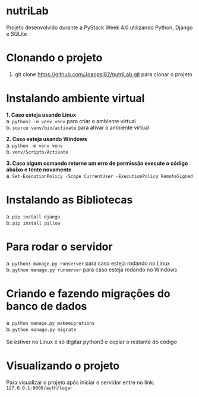 # nutriLab
Projeto desenvolvido durante a PyStack Week 4.0 utilizando Python, Django e SQLite

# Clonando o projeto
1. git clone https://github.com/Joaopsl82/nutriLab.git para clonar o projeto

# Instalando ambiente virtual
<strong> 1. Caso esteja usando Linux </strong> <br>
  a. `python3 -m venv venv` para criar o ambiente virtual <br>
  b. `source venv/bin/activate` para ativar o ambiente virtual

<strong> 2. Caso esteja usando Windows </strong> <br> 
  a. `python -m venv venv` <br>
  b. `venv/Scripts/Activate`
  
<strong> 3. Caso algum comando retorne um erro de permissão execute o código abaixo e tente novamente </strong><br>
  a. `Set-ExecutionPolicy -Scope CurrentUser -ExecutionPolicy RemoteSigned`

# Instalando as Bibliotecas
  a. `pip install django` <br>
  b. `pip install pillow`

# Para rodar o servidor
  a. `python3 manage.py runserver` para caso esteja rodando no Linux <br>
  b. `python manage.py runserver` para caso esteja rodando no Windows

# Criando e fazendo migrações do banco de dados
  a. `python manage.py makemigrations` <br>
  b. `python manage.py migrate`
  <br><br>
  Se estiver no Linux é só digitar python3 e copiar o restante do código

# Visualizando o projeto
  Para visualizar o projeto após iniciar o servidor entre no link: `127.0.0.1:8000/auth/logar`
